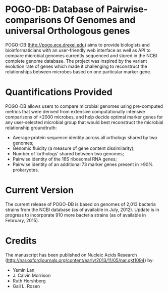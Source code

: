 # POGO-DB: Database of Pairwise-comparisons Of Genomes and universal Orthologous genes

POGO-DB (http://pogo.ece.drexel.edu) aims to provide biologists and bioinformaticians with an user-friendly web interface as well as API to compare microbial genomes currently sequenced and stored in the NCBI complete genome database. The project was inspired by the variant evolution rate of genes which made it challenging to reconstruct the relationships between microbes based on one particular marker gene. 

# Quantifications Provided

POGO-DB allows users to compare microbial genomes using pre-computed metrics that were derived from extensive computationally intensive comparisons of >2000 microbes, and help decide optimal marker genes for any user-selected microbial group that would best reconstruct the microbial relationship groundtruth:

* Average protein sequence identity across all orthologs shared by two genomes;
* Genomic fluidity (a measure of gene content dissimilarity);
* Number of ‘orthologs’ shared between two genomes;
* Pairwise identity of the 16S ribosomal RNA genes;
* Pairwise identity of an additional 73 marker genes present in >90% prokaryotes.

# Current Version

The current release of POGO-DB is based on genomes of 2,013 bacteria strains from the NCBI database (as of available in July, 2012). Update is in progress to incorporate 910 more bacteria strains (as of available in February, 2015).

# Credits

The manuscript has been published on Nucleic Acids Research (http://nar.oxfordjournals.org/content/early/2013/11/05/nar.gkt1094) by:

* Yemin Lan
* J. Calvin Morrison
* Ruth Hershberg
* Gail L. Rosen

